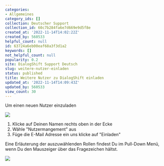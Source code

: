 ```yaml
---
categories:
- Allgemeines
category_ids: []
collection: Deutscher Support
collection_id: 60c7b284fa6e7d669e9d5f8e
created_at: '2022-11-14T14:02:22Z'
created_by: 560533
helpful_count: null
id: 63724a6eb00eaf68a3f3d1a2
keywords: []
not_helpful_count: null
popularity: 0.2
site: DialogShift Support Deutsch
slug: weitere-nutzer-einladen
status: published
title: Weitere Nutzer zu DialogShift einladen
updated_at: '2022-11-14T14:09:43Z'
updated_by: 560533
view_count: 30
---
```


Um einen neuen Nutzer einzuladen

![](https://s3.amazonaws.com/helpscout.net/docs/assets/60c74eabb899954cddd470ce/images/63724b0a6c146d4e429d0606/file-xHXcNK8kwd.png)

  1. Klicke auf Deinen Namen rechts oben in der Ecke
  2. Wähle "Nutzermangement" aus
  3. Füge die E-Mail Adresse ein uns klicke auf "Einladen"



Eine Erläuterung der auszuwählenden Rollen findest Du im Pull-Down Menü, wenn Du den Mauszeiger über das Fragezeichen hältst.

![](https://s3.amazonaws.com/helpscout.net/docs/assets/60c74eabb899954cddd470ce/images/63724bc76c146d4e429d0608/file-vAcWxrHwPv.png)
